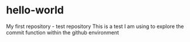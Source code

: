 # hello-world
My first repository - test repository
This is a test I am using to explore the commit function within the github environment
